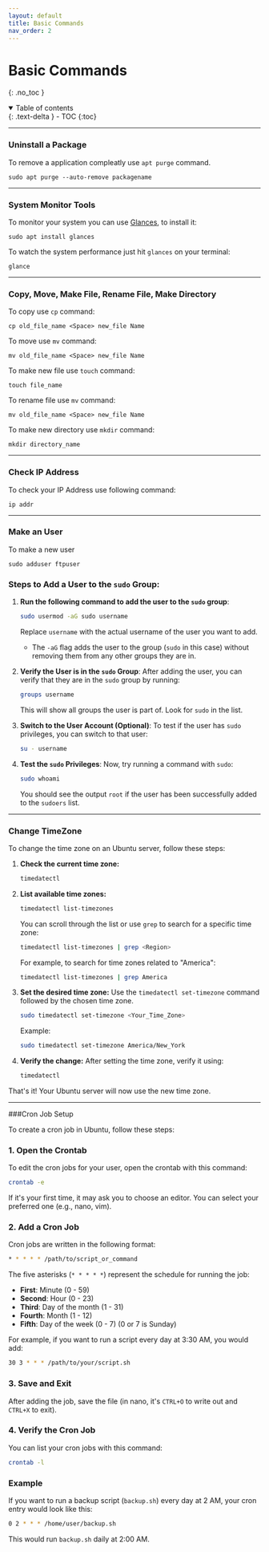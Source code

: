```yaml
---
layout: default
title: Basic Commands
nav_order: 2
---
```

# Basic Commands

{: .no_toc }

<details open markdown="block">
  <summary>
    Table of contents
  </summary>
  {: .text-delta }
- TOC
{:toc}
</details>

---

### Uninstall a Package

To remove a application compleatly use `apt purge` command.

```console
sudo apt purge --auto-remove packagename
```
---

### System Monitor Tools

To monitor your system you can use [Glances](https://nicolargo.github.io/glances/), to install it:

```console
sudo apt install glances
```

To watch the system performance just hit `glances` on your terminal:

```console
glance
```

---

### Copy, Move, Make File, Rename File, Make Directory

To copy use `cp` command:

```console
cp old_file_name <Space> new_file Name
```

To move use `mv` command:

```console
mv old_file_name <Space> new_file Name
```

To make new file use `touch` command:

```console
touch file_name
```

To rename file use `mv` command:

```console
mv old_file_name <Space> new_file Name
```

To make new directory use `mkdir` command:

```console
mkdir directory_name
```

---

### Check IP Address

To check your IP Address use following command:

```console
ip addr
```

---

### Make an User
To make a new user
```console
sudo adduser ftpuser
```
### Steps to Add a User to the `sudo` Group:

1. **Run the following command to add the user to the `sudo` group**:

   ```bash
   sudo usermod -aG sudo username
   ```

   Replace `username` with the actual username of the user you want to add.

   - The `-aG` flag adds the user to the group (`sudo` in this case) without removing them from any other groups they are in.

2. **Verify the User is in the `sudo` Group**:
   After adding the user, you can verify that they are in the `sudo` group by running:

   ```bash
   groups username
   ```

   This will show all groups the user is part of. Look for `sudo` in the list.

3. **Switch to the User Account (Optional)**:
   To test if the user has `sudo` privileges, you can switch to that user:

   ```bash
   su - username
   ```

4. **Test the `sudo` Privileges**:
   Now, try running a command with `sudo`:

   ```bash
   sudo whoami
   ```

   You should see the output `root` if the user has been successfully added to the `sudoers` list.

---
### Change TimeZone
To change the time zone on an Ubuntu server, follow these steps:

1. **Check the current time zone:**
   ```bash
   timedatectl
   ```

2. **List available time zones:**
   ```bash
   timedatectl list-timezones
   ```

   You can scroll through the list or use `grep` to search for a specific time zone:
   ```bash
   timedatectl list-timezones | grep <Region>
   ```

   For example, to search for time zones related to "America":
   ```bash
   timedatectl list-timezones | grep America
   ```

3. **Set the desired time zone:**
   Use the `timedatectl set-timezone` command followed by the chosen time zone.
   ```bash
   sudo timedatectl set-timezone <Your_Time_Zone>
   ```

   Example:
   ```bash
   sudo timedatectl set-timezone America/New_York
   ```

4. **Verify the change:**
   After setting the time zone, verify it using:
   ```bash
   timedatectl
   ```

That's it! Your Ubuntu server will now use the new time zone.

---
###Cron Job Setup

To create a cron job in Ubuntu, follow these steps:

### 1. Open the Crontab
To edit the cron jobs for your user, open the crontab with this command:

```bash
crontab -e
```

If it's your first time, it may ask you to choose an editor. You can select your preferred one (e.g., nano, vim).

### 2. Add a Cron Job
Cron jobs are written in the following format:

```bash
* * * * * /path/to/script_or_command
```

The five asterisks (`* * * * *`) represent the schedule for running the job:

- **First**: Minute (0 - 59)
- **Second**: Hour (0 - 23)
- **Third**: Day of the month (1 - 31)
- **Fourth**: Month (1 - 12)
- **Fifth**: Day of the week (0 - 7) (0 or 7 is Sunday)

For example, if you want to run a script every day at 3:30 AM, you would add:

```bash
30 3 * * * /path/to/your/script.sh
```

### 3. Save and Exit
After adding the job, save the file (in nano, it's `CTRL+O` to write out and `CTRL+X` to exit).

### 4. Verify the Cron Job
You can list your cron jobs with this command:

```bash
crontab -l
```

### Example
If you want to run a backup script (`backup.sh`) every day at 2 AM, your cron entry would look like this:

```bash
0 2 * * * /home/user/backup.sh
```

This would run `backup.sh` daily at 2:00 AM.
